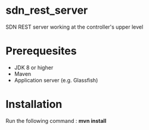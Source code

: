 # sdn_rest_server
SDN REST server working at the controller's upper level

# Prerequesites

* JDK 8 or higher
* Maven
* Application server (e.g. Glassfish)

# Installation
Run the following command :
**mvn install**

